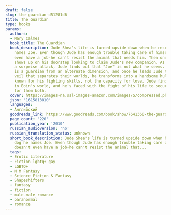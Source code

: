 ```yaml
---
draft: false
slug: the-guardian-d51281d6
title: The Guardian
type: books
params:
  authors:
  - Mary Calmes
  book_title: The Guardian
  book_description: Jude Shea's life is turned upside down when he rescues a dog he
    names Joe. Even though Jude has enough trouble taking care of himself-he doesn't
    even have a job-he can't resist the animal that needs him. Then one night, a man
    shows up on his doorstep looking to claim Jude's new companion. As they run from
    a surprise attack, Jude finds out that "Joe" is not what he seems. Eoin Thral
    is a guardian from an alternate dimension, and once he leads Jude through the
    veil that separates their worlds, he transforms into a handsome hulk of a man
    known for his fighting skills, not the capacity for love. Jude finds himself immersed
    in Eoin's world, and he's faced with the fight of his life to secure a happy future
    for them both.
  cover: https://images-na.ssl-images-amazon.com/images/S/compressed.photo.goodreads.com/books/1264628990i/7641360.jpg
  isbn: '1615813810'
  languages:
  - Английский
  goodreads_link: https://www.goodreads.com/book/show/7641360-the-guardian
  page_count: '220'
  publication_year: '2010'
  russian_audioversion: 'no'
  russian_translation_status: unknown
  short_book_description: Jude Shea's life is turned upside down when he rescues a
    dog he names Joe. Even though Jude has enough trouble taking care of himself-he
    doesn't even have a job-he can't resist the animal that...
  tags:
  - Erotic Literature
  - Fiction lgbtq+ gay
  - LGBTQ+
  - M M Fantasy
  - Science Fiction & Fantasy
  - Shapeshifters
  - fantasy
  - fiction
  - male-male romance
  - paranormal
  - romance
---
```

